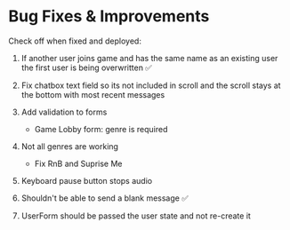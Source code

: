 # Bug Fixes & Improvements

Check off when fixed and deployed:

1. If another user joins game and has the same name as an existing user the first user is being overwritten ✅
2. Fix chatbox text field so its not included in scroll and the scroll stays at the bottom with most recent messages
3. Add validation to forms

   - Game Lobby form: genre is required

4. Not all genres are working

   - Fix RnB and Suprise Me

5. Keyboard pause button stops audio

6. Shouldn't be able to send a blank message ✅

7. UserForm should be passed the user state and not re-create it
